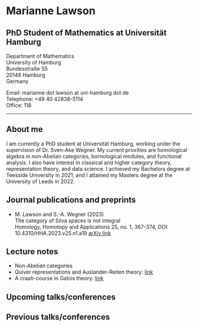 # Marianne Lawson 

## PhD Student of Mathematics at Universität Hamburg


Department of Mathematics <br> University of Hamburg <br> Bundesstraße 55 <br> 20146 Hamburg <br> Germany



Email: marianne dot lawson at uni-hamburg dot de <br> Telephone: +49 40 42838-5114  <br> Office: 118

___________

## About me 

I am currently a PhD student at Universität Hamburg, working under the supervision of Dr. Sven-Ake Wegner. My current priorities are homological algebra in non-Abelian categories, bornological modules, and functional analysis. I also have interest in classical and higher category theory, representation theory, and data science. I achieved my Bachelors degree at Teesside University in 2021, and I attained my Masters degree at the University of Leeds in 2022.

## Journal publications and preprints


* M. Lawson and S.-A. Wegner (2023) <br> The category of Silva spaces is not integral <br> Homology, Homotopy and Applications 25, no. 1, 367-374, DOI: 10.4310/HHA.2023.v25.n1.a19 [arXiv link](https://arxiv.org/abs/2107.13901#)



## Lecture notes

* Non-Abelian categories
* Quiver representations and Auslander-Reiten theory: [link](https://drive.google.com/file/d/1S6P3MAHSqHiy8QH8QbjaJRfSZf56rDep/view?usp=share_link)
* A crash-course in Galois theory: [link](https://drive.google.com/file/d/1UWZH1tKS5KaKfujYCeskVLlXla8BwJ9B/view?usp=share_link)

## Upcoming talks/conferences


## Previous talks/conferences

